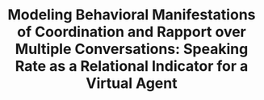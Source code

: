 ---
name: "Modeling Behavioral Manifestations Of Coordination And"
title: "Modeling Behavioral Manifestations of Coordination and Rapport over Multiple Conversations: Speaking Rate as a Relational Indicator for a Virtual Agent"
project: null
event: "Intelligent Virtual Agents conference (IVA), Philadelphia, PA"
authors:
- name: "Schulman, D."
- name: "Bickmore, T."
year: 2010
resources:
- name: "IVA10 speakrate"
  src: "IVA10.speakrate.pdf"
external_url: null
draft: false 
headless: true
---